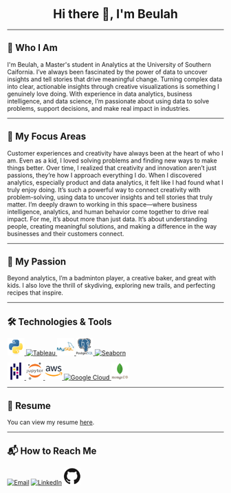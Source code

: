 <h1 align="center">Hi there 👋, I'm Beulah</h1>

---

<h2>🚀 Who I Am</h2>
<p>
I'm Beulah, a Master's student in Analytics at the University of Southern Caifornia. I’ve always been fascinated by the power of data to uncover insights and tell stories that drive meaningful change. Turning complex data into clear, actionable insights through creative visualizations is something I genuinely love doing. With experience in data analytics, business intelligence, and data science, I’m passionate about using data to solve problems, support decisions, and make real impact in industries.
</p>

---

<h2>🌟 My Focus Areas</h2>
<p>
Customer experiences and creativity have always been at the heart of who I am. Even as a kid, I loved solving problems and finding new ways to make things better. Over time, I realized that creativity and innovation aren’t just passions, they’re how I approach everything I do. When I discovered analytics, especially product and data analytics, it felt like I had found what I truly enjoy doing. It’s such a powerful way to connect creativity with problem-solving, using data to uncover insights and tell stories that truly matter. I’m deeply drawn to working in this space—where business intelligence, analytics, and human behavior come together to drive real impact. For me, it’s about more than just data. It’s about understanding people, creating meaningful solutions, and making a difference in the way businesses and their customers connect.
</p>

---

<h2>🌄 My Passion</h2>
<p>
Beyond analytics, I’m a badminton player, a creative baker, and great with kids. I also love the thrill of skydiving, exploring new trails, and perfecting recipes that inspire.
</p>

---

<h2>🛠️ Technologies & Tools</h2>
<p align="left">
  <a href="https://www.python.org" target="_blank" rel="noreferrer"> 
    <img src="https://raw.githubusercontent.com/devicons/devicon/master/icons/python/python-original.svg" alt="Python" width="40" height="40"/> 
  </a> 
  <a href="https://www.tableau.com/" target="_blank" rel="noreferrer"> 
    <img src="https://upload.wikimedia.org/wikipedia/commons/4/4b/Tableau_Logo.png" alt="Tableau" width="40" height="40"/> 
  </a> 
  <a href="https://www.mysql.com/" target="_blank" rel="noreferrer"> 
    <img src="https://raw.githubusercontent.com/devicons/devicon/master/icons/mysql/mysql-original-wordmark.svg" alt="MySQL" width="40" height="40"/> 
  </a> 
  <a href="https://www.postgresql.org" target="_blank" rel="noreferrer"> 
    <img src="https://raw.githubusercontent.com/devicons/devicon/master/icons/postgresql/postgresql-original-wordmark.svg" alt="PostgreSQL" width="40" height="40"/> 
  </a> 
  <a href="https://seaborn.pydata.org/" target="_blank" rel="noreferrer"> 
    <img src="https://seaborn.pydata.org/_images/logo-mark-lightbg.svg" alt="Seaborn" width="40" height="40"/> 
  </a>
</p>
<p align="left">
  <a href="https://pandas.pydata.org/" target="_blank" rel="noreferrer"> 
    <img src="https://raw.githubusercontent.com/devicons/devicon/2ae2a900d2f041da66e950e4d48052658d850630/icons/pandas/pandas-original.svg" alt="Pandas" width="40" height="40"/> 
  </a> 
  <a href="https://jupyter.org/" target="_blank" rel="noreferrer"> 
    <img src="https://raw.githubusercontent.com/devicons/devicon/master/icons/jupyter/jupyter-original-wordmark.svg" alt="Jupyter Notebook" width="40" height="40"/> 
  </a> 
  <a href="https://aws.amazon.com" target="_blank" rel="noreferrer"> 
    <img src="https://raw.githubusercontent.com/devicons/devicon/master/icons/amazonwebservices/amazonwebservices-original-wordmark.svg" alt="AWS" width="40" height="40"/> 
  </a> 
  <a href="https://cloud.google.com" target="_blank" rel="noreferrer"> 
    <img src="https://www.vectorlogo.zone/logos/google_cloud/google_cloud-icon.svg" alt="Google Cloud" width="40" height="40"/> 
  </a> 
  <a href="https://www.mongodb.com/" target="_blank" rel="noreferrer"> 
    <img src="https://raw.githubusercontent.com/devicons/devicon/master/icons/mongodb/mongodb-original-wordmark.svg" alt="MongoDB" width="40" height="40"/> 
  </a>
</p>

---

<h2>📄 Resume</h2>
<p>
You can view my resume <a href="https://github.com/Beulah-D/Resume-/raw/55543acbea720a9496b0afd06c4805ba5cc8bdae/Beulah_resume(MS)(Final).pdf" target="_blank" rel="noopener noreferrer">here</a>.
</p>


---

<h2>📬 How to Reach Me</h2>
<p>
<a href="mailto:beulahdi@usc.edu"><img src="https://upload.wikimedia.org/wikipedia/commons/4/4e/Mail_%28iOS%29.svg" alt="Email" width="40" height="40"/></a>
<a href="https://www.linkedin.com/in/beulah-kannan/" target="_blank" rel="noreferrer">
<img src="https://upload.wikimedia.org/wikipedia/commons/e/e9/Linkedin_icon.svg" alt="LinkedIn" width="40" height="40"/></a>
<a href="https://github.com/Beulah-D" target="_blank" rel="noreferrer">
<img src="https://raw.githubusercontent.com/devicons/devicon/master/icons/github/github-original.svg" alt="GitHub" width="40" height="40"/></a>
</p>

